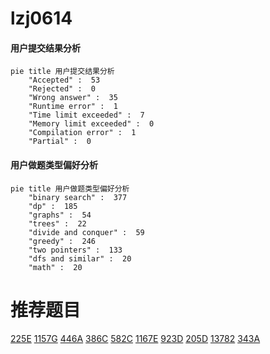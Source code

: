 # lzj0614

<!-- tabs:start -->



#### **用户提交结果分析**

```mermaid
pie title 用户提交结果分析
    "Accepted" :  53
    "Rejected" :  0
    "Wrong answer" :  35
    "Runtime error" :  1
    "Time limit exceeded" :  7
    "Memory limit exceeded" :  0
    "Compilation error" :  1
    "Partial" :  0
```

#### **用户做题类型偏好分析**

```mermaid
pie title 用户做题类型偏好分析
    "binary search" :  377
    "dp" :  185
    "graphs" :  54
    "trees" :  22
    "divide and conquer" :  59
    "greedy" :  246
    "two pointers" :  133
    "dfs and similar" :  20
    "math" :  20
```



<!-- tabs:end -->
# 推荐题目
[225E](https://codeforces.com/contest/225/problem/E)
[1157G](https://codeforces.com/contest/1157/problem/G)
[446A](https://codeforces.com/contest/446/problem/A)
[386C](https://codeforces.com/contest/386/problem/C)
[582C](https://codeforces.com/contest/582/problem/C)
[1167E](https://codeforces.com/contest/1167/problem/E)
[923D](https://codeforces.com/contest/923/problem/D)
[205D](https://codeforces.com/contest/205/problem/D)
[13782](https://codeforces.com/contest/1378/problem/2)
[343A](https://codeforces.com/contest/343/problem/A)
